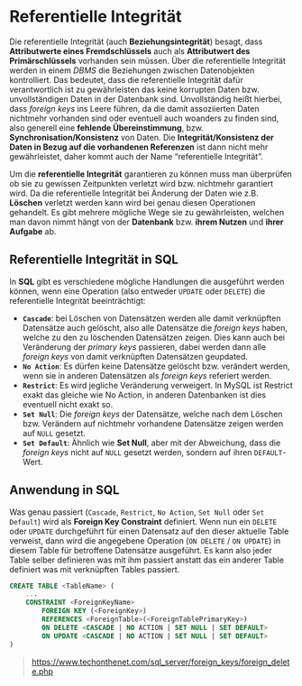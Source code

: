 # Referentielle Integrität

Die referentielle Integrität (auch **Beziehungsintegrität**) besagt, dass **Attributwerte eines Fremdschlüssels** auch als **Attributwert des Primärschlüssels** vorhanden sein müssen. Über die referentielle Integrität werden in einem *DBMS* die Beziehungen zwischen Datenobjekten kontrolliert. Das bedeutet, dass die referentielle Integrität dafür verantwortlich ist zu gewährleisten das keine korrupten Daten bzw. unvollständigen Daten in der Datenbank sind. Unvollständig heißt hierbei, dass *foreign keys* ins Leere führen, da die damit assoziierten Daten nichtmehr vorhanden sind oder eventuell auch woanders zu finden sind, also generell eine **fehlende Übereinstimmung**, bzw. **Synchronisation/Konsistenz** von Daten. Die **Integrität/Konsistenz der Daten in Bezug auf die vorhandenen Referenzen** ist dann nicht mehr gewährleistet, daher kommt auch der Name “referentielle Integrität”.

Um die **referentielle Integrität** garantieren zu können muss man überprüfen ob sie zu gewissen Zeitpunkten verletzt wird bzw. nichtmehr garantiert wird. Da die referentielle Integrität bei Änderung der Daten wie z.B. **Löschen** verletzt werden kann wird bei genau diesen Operationen gehandelt. Es gibt mehrere mögliche Wege sie zu gewährleisten, welchen man davon nimmt hängt von der **Datenbank** bzw. **ihrem Nutzen** und **ihrer Aufgabe** ab. 

## Referentielle Integrität in SQL

In **SQL** gibt es verschiedene mögliche Handlungen die ausgeführt werden können, wenn eine Operation (also entweder `UPDATE` oder `DELETE`) die referentielle Integrität beeinträchtigt:

- **`Cascade`**: bei Löschen von Datensätzen werden alle damit verknüpften Datensätze auch gelöscht, also alle Datensätze die *foreign keys* haben, welche zu den zu löschenden Datensätzen zeigen. Dies kann auch bei Veränderung der *primary keys* passieren, dabei werden dann alle *foreign keys* von damit verknüpften Datensätzen geupdated.
- **`No Action`**: Es dürfen keine Datensätze gelöscht bzw. verändert werden, wenn sie in anderen Datensätzen als *foreign keys* referiert werden. 
- **``Restrict``**: Es wird jegliche Veränderung verweigert. In MySQL ist Restrict exakt das gleiche wie No Action, in anderen Datenbanken ist dies eventuell nicht exakt so.
- **`Set Null`**: Die *foreign keys* der Datensätze, welche nach dem Löschen bzw. Verändern auf nichtmehr vorhandene Datensätze zeigen werden auf `NULL` gesetzt.
- **`Set Default`**: Ähnlich wie **Set Null**, aber mit der Abweichung, dass die *foreign keys* nicht auf `NULL` gesetzt werden, sondern auf ihren `DEFAULT`-Wert.



## Anwendung in SQL

Was genau passiert (`Cascade`, `Restrict`, `No Action`, `Set Null` oder `Set Default`) wird als **Foreign Key Constraint** definiert. Wenn nun ein `DELETE` oder `UPDATE` durchgeführt für einen Datensatz auf den dieser aktuelle Table verweist, dann wird die angegebene Operation (`ON DELETE` / `ON UPDATE`) in diesem Table für betroffene Datensätze ausgeführt. Es kann also jeder Table selber definieren was mit ihm passiert anstatt das ein anderer Table definiert was mit verknüpften Tables passiert.

```sql
CREATE TABLE <TableName> (
	...
	CONSTRAINT <ForeignKeyName>
		FOREIGN KEY (<ForeignKey>)
		REFERENCES <ForeignTable>(<ForeignTablePrimaryKey>)
		ON DELETE <CASCADE | NO ACTION | SET NULL | SET DEFAULT>
		ON UPDATE <CASCADE | NO ACTION | SET NULL | SET DEFAULT>
)
```

> https://www.techonthenet.com/sql_server/foreign_keys/foreign_delete.php